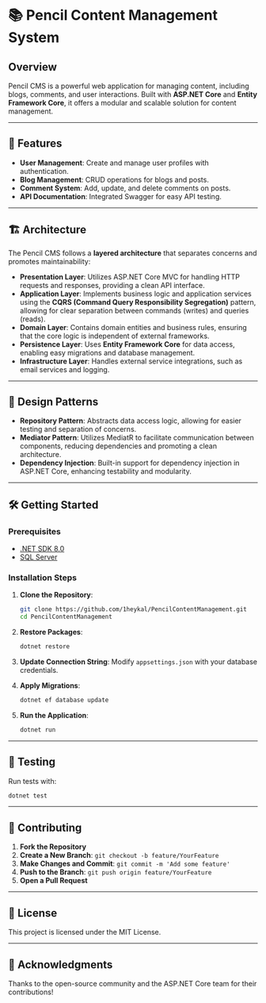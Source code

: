 # 📚 Pencil Content Management System

## Overview

Pencil CMS is a powerful web application for managing content, including blogs, comments, and user interactions. Built with **ASP.NET Core** and **Entity Framework Core**, it offers a modular and scalable solution for content management.

---

## 🚀 Features

- **User Management**: Create and manage user profiles with authentication.
- **Blog Management**: CRUD operations for blogs and posts.
- **Comment System**: Add, update, and delete comments on posts.
- **API Documentation**: Integrated Swagger for easy API testing.

---

## 🏗️ Architecture

The Pencil CMS follows a **layered architecture** that separates concerns and promotes maintainability:

- **Presentation Layer**: Utilizes ASP.NET Core MVC for handling HTTP requests and responses, providing a clean API interface.
- **Application Layer**: Implements business logic and application services using the **CQRS (Command Query Responsibility Segregation)** pattern, allowing for clear separation between commands (writes) and queries (reads).
- **Domain Layer**: Contains domain entities and business rules, ensuring that the core logic is independent of external frameworks.
- **Persistence Layer**: Uses **Entity Framework Core** for data access, enabling easy migrations and database management.
- **Infrastructure Layer**: Handles external service integrations, such as email services and logging.

---

## 🌟 Design Patterns

- **Repository Pattern**: Abstracts data access logic, allowing for easier testing and separation of concerns.
- **Mediator Pattern**: Utilizes MediatR to facilitate communication between components, reducing dependencies and promoting a clean architecture.
- **Dependency Injection**: Built-in support for dependency injection in ASP.NET Core, enhancing testability and modularity.

---

## 🛠️ Getting Started

### Prerequisites

- [.NET SDK 8.0](https://dotnet.microsoft.com/download/dotnet/8.0)
- [SQL Server](https://www.microsoft.com/en-us/sql-server/sql-server-downloads)

### Installation Steps

1. **Clone the Repository**:

   ```bash
   git clone https://github.com/1heykal/PencilContentManagement.git
   cd PencilContentManagement
   ```

2. **Restore Packages**:

   ```bash
   dotnet restore
   ```

3. **Update Connection String**:
   Modify `appsettings.json` with your database credentials.

4. **Apply Migrations**:

   ```bash
   dotnet ef database update
   ```

5. **Run the Application**:
   ```bash
   dotnet run
   ```

---

## 🧪 Testing

Run tests with:

```bash
dotnet test
```

---

## 🤝 Contributing

1. **Fork the Repository**
2. **Create a New Branch**: `git checkout -b feature/YourFeature`
3. **Make Changes and Commit**: `git commit -m 'Add some feature'`
4. **Push to the Branch**: `git push origin feature/YourFeature`
5. **Open a Pull Request**

---

## 📄 License

This project is licensed under the MIT License.

---

## 🙏 Acknowledgments

Thanks to the open-source community and the ASP.NET Core team for their contributions!
